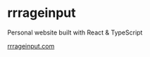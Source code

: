 # rrrageinput
Personal website built with React &amp; TypeScript

[rrrageinput.com](http://rrrageinput.com)
